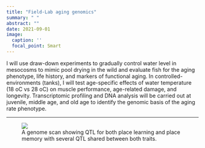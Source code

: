 ```yaml
---
title: "Field-Lab aging genomics"
summary: " "
abstract: ""
date: 2021-09-01
image: 
  caption: ''
  focal_point: Smart
---
```


I will use draw-down experiments to gradually control water level in mesocosms to mimic pool drying in the wild and evaluate fish for the aging phenotype, life history, and markers of functional aging. In controlled-environments (tanks), I will test age-specific effects of water temperature (18 oC vs 28 oC) on muscle performance, age-related damage, and longevity. Transcriptomic profiling and DNA analysis will be carried out at juvenile, middle age, and old age to identify the genomic basis of the aging rate phenotype.


---



<figure>
<img src="/img/LearnMem.png" >
<figcaption>A genome scan showing QTL for both place learning and place memory with several QTL shared between both traits.</figcaption>
</figure>
